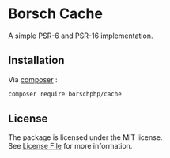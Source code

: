# Borsch Cache

A simple PSR-6 and PSR-16 implementation.

## Installation

Via [composer](https://getcomposer.org/) :

```bash
composer require borschphp/cache
```

## License

The package is licensed under the MIT license.  
See [License File](https://github.com/borschphp/borsch-cache/blob/master/LICENSE.md) for more information.
